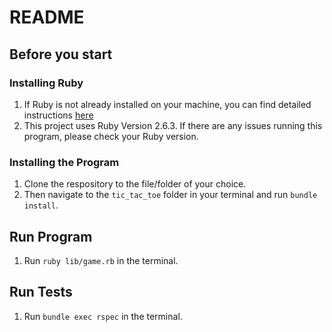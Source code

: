 # README

## Before you start

### Installing Ruby

1. If Ruby is not already installed on your machine, you can find detailed instructions [here](https://www.ruby-lang.org/en/documentation/installation/)
2. This project uses Ruby Version 2.6.3. If there are any issues running this program, please check your Ruby version.

### Installing the Program

1. Clone the respository to the file/folder of your choice.
2. Then navigate to the `tic_tac_toe` folder in your terminal and run
   `bundle install`.

## Run Program

1. Run `ruby lib/game.rb` in the terminal.

## Run Tests

1. Run `bundle exec rspec` in the terminal.
